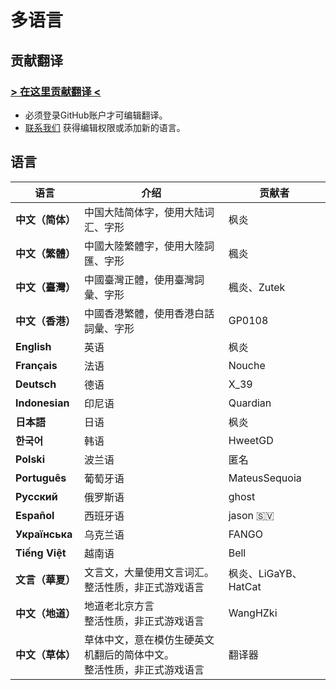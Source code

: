 # 多语言

## 贡献翻译
### [> 在这里贡献翻译 <](https://github.com/DL-Community/DLCE-Translations)
- 必须登录GitHub账户才可编辑翻译。
- [联系我们](/dlce/about.md) 获得编辑权限或添加新的语言。

## 语言
| 语言             | 介绍                                      | 贡献者              |
|----------------|-----------------------------------------|------------------|
| **中文（简体）**     | 中国大陆简体字，使用大陆词汇、字形                       | 枫炎               |
| **中文（繁體）**     | 中國大陸繁體字，使用大陸詞匯、字形                       | 楓炎               |
| **中文（臺灣）**     | 中國臺灣正體，使用臺灣詞彙、字形                        | 楓炎、Zutek         |
| **中文（香港）**     | 中國香港繁體，使用香港白話詞彙、字形                      | GP0108           |
| **English**    | 英语                                      | 枫炎               |
| **Français**   | 法语                                      | Nouche           |
| **Deutsch**    | 德语                                      | X_39             |
| **Indonesian** | 印尼语                                     | Quardian         |
| **日本語**        | 日语                                      | 枫炎               |
| **한국어**        | 韩语                                      | HweetGD          |
| **Polski**     | 波兰语                                     | 匿名               |
| **Português**  | 葡萄牙语                                    | MateusSequoia    |
| **Русский**    | 俄罗斯语                                    | ghost            |
| **Español**    | 西班牙语                                    | jason 🇸🇻       |
| **Українська** | 乌克兰语                                    | FANGO            |
| **Tiếng Việt** | 越南语                                     | Bell             |
| **文言（華夏）**     | 文言文，大量使用文言词汇。</br>整活性质，非正式游戏语言          | 枫炎、LiGaYB、HatCat |
| **中文（地道）**     | 地道老北京方言</br>整活性质，非正式游戏语言                | WangHZki         |
| **中文（草体）**     | 草体中文，意在模仿生硬英文机翻后的简体中文。</br>整活性质，非正式游戏语言 | 翻译器              |